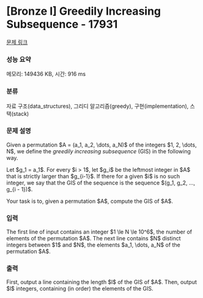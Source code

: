 # [Bronze I] Greedily Increasing Subsequence - 17931 

[문제 링크](https://www.acmicpc.net/problem/17931) 

### 성능 요약

메모리: 149436 KB, 시간: 916 ms

### 분류

자료 구조(data_structures), 그리디 알고리즘(greedy), 구현(implementation), 스택(stack)

### 문제 설명

<p>Given a permutation $A = (a_1, a_2, \dots, a_N)$ of the integers $1, 2, \dots, N$, we define the <em>greedily increasing subsequence</em> (GIS) in the following way.</p>

<p>Let $g_1 = a_1$. For every $i > 1$, let $g_i$ be the leftmost integer in $A$ that is strictly larger than $g_{i-1}$. If there for a given $i$ is no such integer, we say that the GIS of the sequence is the sequence $(g_1, g_2, ..., g_{i - 1})$.</p>

<p>Your task is to, given a permutation $A$, compute the GIS of $A$.</p>

### 입력 

 <p>The first line of input contains an integer $1 \le N \le 10^6$, the number of elements of the permutation $A$. The next line contains $N$ distinct integers between $1$ and $N$, the elements $a_1, \dots, a_N$ of the permutation $A$.</p>

### 출력 

 <p>First, output a line containing the length $l$ of the GIS of $A$. Then, output $l$ integers, containing (in order) the elements of the GIS.</p>

